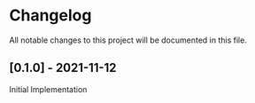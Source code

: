 # Changelog

All notable changes to this project will be documented in this file.

## [0.1.0] - 2021-11-12

Initial Implementation

[#13]: https://github.com/stackabletech/druid-operator/pull/13
